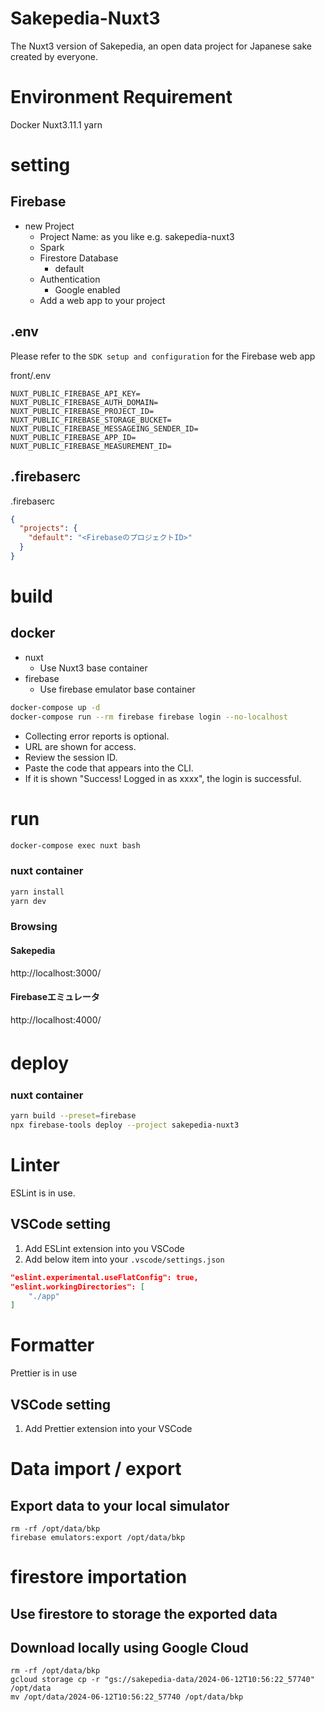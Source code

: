 # Sakepedia-Nuxt3
The Nuxt3 version of Sakepedia, an open data project for Japanese sake created by everyone.

# Environment Requirement 
Docker
Nuxt3.11.1
yarn

# setting

## Firebase

- new Project
  - Project Name: as you like e.g. sakepedia-nuxt3
  - Spark
  - Firestore Database
    - default
  - Authentication
    - Google enabled
  - Add a web app to your project

## .env

Please refer to the `SDK setup and configuration` for the Firebase web app

front/.env
```.env
NUXT_PUBLIC_FIREBASE_API_KEY=
NUXT_PUBLIC_FIREBASE_AUTH_DOMAIN=
NUXT_PUBLIC_FIREBASE_PROJECT_ID=
NUXT_PUBLIC_FIREBASE_STORAGE_BUCKET=
NUXT_PUBLIC_FIREBASE_MESSAGEING_SENDER_ID=
NUXT_PUBLIC_FIREBASE_APP_ID=
NUXT_PUBLIC_FIREBASE_MEASUREMENT_ID=
```

## .firebaserc

.firebaserc
```json
{
  "projects": {
    "default": "<FirebaseのプロジェクトID>"
  }
}
```

# build

## docker
- nuxt
  - Use Nuxt3 base container
- firebase
  - Use firebase emulator base container

```bash
docker-compose up -d
docker-compose run --rm firebase firebase login --no-localhost
```
- Collecting error reports is optional.
- URL are shown for access.
- Review the session ID. 
- Paste the code that appears into the CLI.
- If it is shown "Success! Logged in as xxxx", the login is successful.

# run

```bash
docker-compose exec nuxt bash
```

### nuxt container
```bash
yarn install
yarn dev
```
### Browsing 
#### Sakepedia
http://localhost:3000/

#### Firebaseエミュレータ
http://localhost:4000/


# deploy　
### nuxt container
```bash
yarn build --preset=firebase
npx firebase-tools deploy --project sakepedia-nuxt3
```

# Linter

ESLint is in use.

## VSCode setting

1. Add ESLint extension into you VSCode 
1. Add below item into your `.vscode/settings.json`

```json
"eslint.experimental.useFlatConfig": true,
"eslint.workingDirectories": [
    "./app"
]
```

# Formatter

Prettier is in use

## VSCode setting

1. Add Prettier extension into your VSCode

# Data import / export

## Export data to your local simulator

```
rm -rf /opt/data/bkp
firebase emulators:export /opt/data/bkp
```

# firestore importation
## Use firestore to storage the exported data
## Download locally using Google Cloud

```
rm -rf /opt/data/bkp
gcloud storage cp -r "gs://sakepedia-data/2024-06-12T10:56:22_57740" /opt/data
mv /opt/data/2024-06-12T10:56:22_57740 /opt/data/bkp
```
